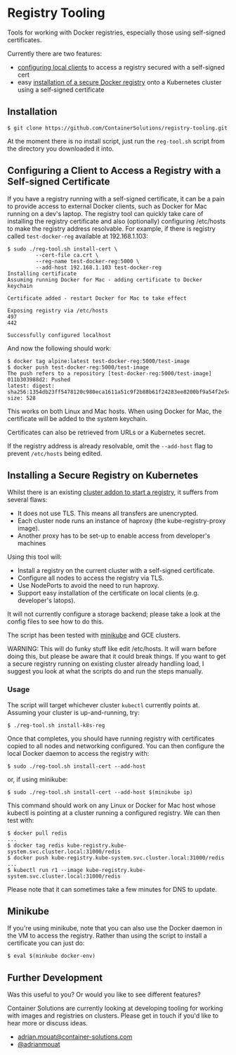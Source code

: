 # Registry Tooling

Tools for working with Docker registries, especially those using self-signed
certificates.

Currently there are two features:

 - [configuring local clients](https://github.com/ContainerSolutions/registry-tooling#configuring-a-client-to-access-a-registry-with-a-self-signed-certificate) to access a registry secured with a self-signed
   cert
 - easy [installation of a secure Docker registry](https://github.com/ContainerSolutions/registry-tooling#installing-a-secure-reigstry-on-kubernetes)  onto a Kubernetes cluster
   using a self-signed certificate

## Installation

```
$ git clone https://github.com/ContainerSolutions/registry-tooling.git
```

At the moment there is no install script, just run the `reg-tool.sh` script from
the directory you downloaded it into. 

## Configuring a Client to Access a Registry with a Self-signed Certificate

If you have a registry running with a self-signed certificate, it can be a pain
to provide access to external Docker clients, such as Docker for Mac running on
a dev's laptop.  The registry tool can quickly take care of installing the
registry certificate and also (optionally) configuring /etc/hosts to make the registry
address resolvable. For example, if there is registry called `test-docker-reg`
available at 192.168.1.103:

```
$ sudo ./reg-tool.sh install-cert \
         --cert-file ca.crt \
         --reg-name test-docker-reg:5000 \
         --add-host 192.168.1.103 test-docker-reg
Installing certificate
Assuming running Docker for Mac - adding certificate to Docker keychain

Certificate added - restart Docker for Mac to take effect

Exposing registry via /etc/hosts
497
442

Successfully configured localhost
```

And now the following should work:

```
$ docker tag alpine:latest test-docker-reg:5000/test-image
$ docker push test-docker-reg:5000/test-image
The push refers to a repository [test-docker-reg:5000/test-image]
011b303988d2: Pushed
latest: digest: sha256:1354db23ff5478120c980eca1611a51c9f2b88b61f24283ee8200bf9a54f2e5c size: 528
```

This works on both Linux and Mac hosts. When using Docker for Mac, the
certificate will be added to the system keychain.

Certificates can also be retrieved from URLs or a Kubernetes secret.

If the registry address is already resolvable, omit the `--add-host` flag to
prevent `/etc/hosts` being edited.

## Installing a Secure Registry on Kubernetes

Whilst there is an existing [cluster addon to start a
registry](https://github.com/kubernetes/kubernetes/tree/master/cluster/addons/registry),
it suffers from several flaws:

 - It does not use TLS. This means all transfers are unencrypted.
 - Each cluster node runs an instance of haproxy (the kube-registry-proxy image).
 - Another proxy has to be set-up to enable access from developer's machines

Using this tool will:

 - Install a registry on the current cluster with a self-signed certificate.
 - Configure all nodes to access the registry via TLS.
 - Use NodePorts to avoid the need to run haproxy.
 - Support easy installation of the certificate on local clients (e.g.
   developer's latops).

It will not currently configure a storage backend; please take a look at the
config files to see how to do this.

The script has been tested with
[minikube](https://github.com/kubernetes/minikube) and GCE clusters. 

WARNING: This will do funky stuff like edit /etc/hosts. It will warn before
doing this, but please be aware that it could break things. If you want to get a
secure registry running on existing cluster already handling load, I suggest you
look at what the scripts do and run the steps manually.

### Usage

The script will target whichever cluster `kubectl` currently points at.
Assuming your cluster is up-and-running, try:

```
$ ./reg-tool.sh install-k8s-reg
```

Once that completes, you should have running registry with certificates copied
to all nodes and networking configured. You can then configure the local Docker
daemon to access the registry with:

```
$ sudo ./reg-tool.sh install-cert --add-host
```

or, if using minikube:

```
$ sudo ./reg-tool.sh install-cert --add-host $(minikube ip)
```


This command should work on any Linux or Docker for Mac host whose kubectl is
pointing at a cluster running a configured registry. We can then test with:


```
$ docker pull redis
...
$ docker tag redis kube-registry.kube-system.svc.cluster.local:31000/redis
$ docker push kube-registry.kube-system.svc.cluster.local:31000/redis
...
$ kubectl run r1 --image kube-registry.kube-system.svc.cluster.local:31000/redis
```

Please note that it can sometimes take a few minutes for DNS to update.

## Minikube

If you're using minikube, note that you can also use the Docker daemon in the VM
to access the registry. Rather than using the script to install a certificate
you can just do:

```
$ eval $(minkube docker-env)
```

## Further Development

Was this useful to you? Or would you like to see different features? 

Container Solutions are currently looking at developing tooling for working with
images and registries on clusters. Please get in touch if you'd like to hear
more or discuss ideas.

 - adrian.mouat@container-solutions.com
 - [@adrianmouat](https://twitter.com/adrianmouat)

